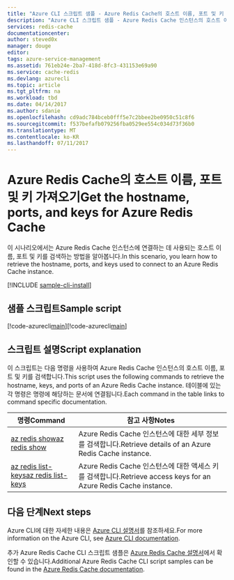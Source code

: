 ```yaml
---
title: "Azure CLI 스크립트 샘플 - Azure Redis Cache의 호스트 이름, 포트 및 키 가져오기 | Microsoft Docs"
description: "Azure CLI 스크립트 샘플 - Azure Redis Cache 인스턴스의 호스트 이름, 포트 및 키 가져오기"
services: redis-cache
documentationcenter: 
author: steved0x
manager: douge
editor: 
tags: azure-service-management
ms.assetid: 761eb24e-2ba7-418d-8fc3-431153e69a90
ms.service: cache-redis
ms.devlang: azurecli
ms.topic: article
ms.tgt_pltfrm: na
ms.workload: tbd
ms.date: 04/14/2017
ms.author: sdanie
ms.openlocfilehash: cd9adc784bceb0fff5e7c2bbee2be0950c51c8f6
ms.sourcegitcommit: f537befafb079256fba0529ee554c034d73f36b0
ms.translationtype: MT
ms.contentlocale: ko-KR
ms.lasthandoff: 07/11/2017
---
```

# <a name="get-the-hostname-ports-and-keys-for-azure-redis-cache"></a><span data-ttu-id="009a7-103">Azure Redis Cache의 호스트 이름, 포트 및 키 가져오기</span><span class="sxs-lookup"><span data-stu-id="009a7-103">Get the hostname, ports, and keys for Azure Redis Cache</span></span>

<span data-ttu-id="009a7-104">이 시나리오에서는 Azure Redis Cache 인스턴스에 연결하는 데 사용되는 호스트 이름, 포트 및 키를 검색하는 방법을 알아봅니다.</span><span class="sxs-lookup"><span data-stu-id="009a7-104">In this scenario, you learn how to retrieve the hostname, ports, and keys used to connect to an Azure Redis Cache instance.</span></span>

[!INCLUDE [sample-cli-install](../../../includes/sample-cli-install.md)]

## <a name="sample-script"></a><span data-ttu-id="009a7-105">샘플 스크립트</span><span class="sxs-lookup"><span data-stu-id="009a7-105">Sample script</span></span>

<span data-ttu-id="009a7-106">[!code-azurecli[main](../../../cli_scripts/redis-cache/cache-keys-ports/cache-keys-ports.sh "Azure Redis Cache")]</span><span class="sxs-lookup"><span data-stu-id="009a7-106">[!code-azurecli[main](../../../cli_scripts/redis-cache/cache-keys-ports/cache-keys-ports.sh "Azure Redis Cache")]</span></span>


## <a name="script-explanation"></a><span data-ttu-id="009a7-107">스크립트 설명</span><span class="sxs-lookup"><span data-stu-id="009a7-107">Script explanation</span></span>

<span data-ttu-id="009a7-108">이 스크립트는 다음 명령을 사용하여 Azure Redis Cache 인스턴스의 호스트 이름, 포트 및 키를 검색합니다.</span><span class="sxs-lookup"><span data-stu-id="009a7-108">This script uses the following commands to retrieve the hostname, keys, and ports of an Azure Redis Cache instance.</span></span> <span data-ttu-id="009a7-109">테이블에 있는 각 명령은 명령에 해당하는 문서에 연결됩니다.</span><span class="sxs-lookup"><span data-stu-id="009a7-109">Each command in the table links to command specific documentation.</span></span>

| <span data-ttu-id="009a7-110">명령</span><span class="sxs-lookup"><span data-stu-id="009a7-110">Command</span></span> | <span data-ttu-id="009a7-111">참고 사항</span><span class="sxs-lookup"><span data-stu-id="009a7-111">Notes</span></span> |
|---|---|
| [<span data-ttu-id="009a7-112">az redis show</span><span class="sxs-lookup"><span data-stu-id="009a7-112">az redis show</span></span>](https://docs.microsoft.com/cli/azure/redis#show) | <span data-ttu-id="009a7-113">Azure Redis Cache 인스턴스에 대한 세부 정보를 검색합니다.</span><span class="sxs-lookup"><span data-stu-id="009a7-113">Retrieve details of an Azure Redis Cache instance.</span></span> |
| [<span data-ttu-id="009a7-114">az redis list-keys</span><span class="sxs-lookup"><span data-stu-id="009a7-114">az redis list-keys</span></span>](https://docs.microsoft.com/cli/azure/redis#list-keys) | <span data-ttu-id="009a7-115">Azure Redis Cache 인스턴스에 대한 액세스 키를 검색합니다.</span><span class="sxs-lookup"><span data-stu-id="009a7-115">Retrieve access keys for an Azure Redis Cache instance.</span></span> |


## <a name="next-steps"></a><span data-ttu-id="009a7-116">다음 단계</span><span class="sxs-lookup"><span data-stu-id="009a7-116">Next steps</span></span>

<span data-ttu-id="009a7-117">Azure CLI에 대한 자세한 내용은 [Azure CLI 설명서](https://docs.microsoft.com/cli/azure/overview)를 참조하세요.</span><span class="sxs-lookup"><span data-stu-id="009a7-117">For more information on the Azure CLI, see [Azure CLI documentation](https://docs.microsoft.com/cli/azure/overview).</span></span>

<span data-ttu-id="009a7-118">추가 Azure Redis Cache CLI 스크립트 샘플은 [Azure Redis Cache 설명서](../cli-samples.md)에서 확인할 수 있습니다.</span><span class="sxs-lookup"><span data-stu-id="009a7-118">Additional Azure Redis Cache CLI script samples can be found in the [Azure Redis Cache documentation](../cli-samples.md).</span></span>